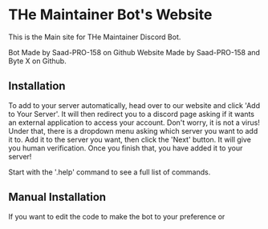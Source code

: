 # THe Maintainer Bot's Website

This is the Main site for THe Maintainer Discord Bot. 

Bot Made by Saad-PRO-158 on Github 
Website Made by Saad-PRO-158 and Byte X on Github.

## Installation 

To add to your server automatically, head over to our website and click 'Add to Your Server'. It will then redirect you to a discord page asking if it wants an external application to access your account. Don't worry, it is not a virus! Under that, there is a dropdown menu asking which server you want to add it to. Add it to the server you want, then click the 'Next' button. It will give you human verification. Once you finish that, you have added it to your server! 

Start with the '.help' command to see a full list of commands.

## Manual Installation

If you want to edit the code to make the bot to your preference or 
